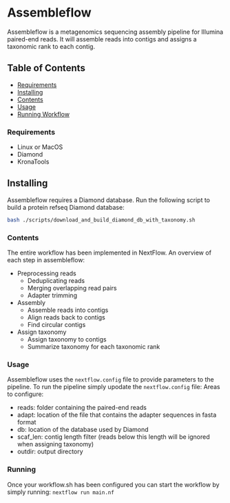 # Assembleflow

Assembleflow is a metagenomics sequencing assembly pipeline for Illumina paired-end reads. It will assemble reads into contigs and assigns a taxonomic rank to each contig. 

## Table of Contents
* [Requirements](#requirements)
* [Installing](#installing)
* [Contents](#contents)
* [Usage](#usage)
* [Running Workflow](#running)

### Requirements
* Linux or MacOS
* Diamond
* KronaTools

## Installing
Assembleflow requires a Diamond database. Run the following script to build a protein refseq Diamond database:
```sh
bash ./scripts/download_and_build_diamond_db_with_taxonomy.sh
```

### Contents

The entire workflow has been implemented in NextFlow. An overview of each step in assembleflow:

* Preprocessing reads
	+ Deduplicating reads
	+ Merging overlapping read pairs
	+ Adapter trimming
* Assembly
	+ Assemble reads into contigs
	+ Align reads back to contigs
	+ Find circular contigs
* Assign taxonomy
	+ Assign taxonomy to contigs
	+ Summarize taxonomy for each taxonomic rank


### Usage
Assembleflow uses the `nextflow.config` file to provide parameters to the pipeline. To run the pipeline simply upodate the `nextflow.config` file:
Areas to configure: 
* reads: folder containing the paired-end reads
* adapt: location of the file that contains the adapter sequences in fasta format
* db: location of the database used by Diamond
* scaf_len: contig length filter (reads below this length will be ignored when assigning taxonomy)
* outdir: output directory


### Running
Once your workflow.sh has been configured you can start the workflow by simply running:
`nextflow run main.nf`
